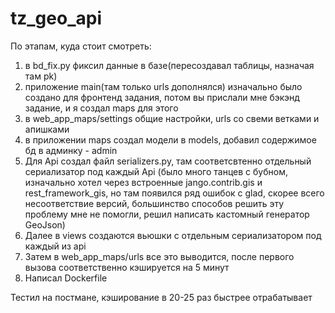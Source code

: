 # tz_geo_api

По этапам, куда стоит смотреть:
1) в bd_fix.py фиксил данные в базе(пересоздавал таблицы, назначая там pk)
2) приложение main(там только urls дополнялся) изначально было создано для фронтенд задания, потом вы прислали мне бэкэнд задание, и я создал maps для этого
3) в web_app_maps/settings общие настройки, urls со свеми ветками и апишками
4) в приложении maps создал модели в models, добавил содержимое бд в админку - admin
5) Для Api создал файл serializers.py, там соответсвтенно отдельный сериализатор под каждый Api (было много танцев с бубном, изначально хотел через встроенные jango.contrib.gis и rest_framework_gis, но там появился ряд ошибок с glad, скорее всего несоответствие версий, большинство способов решить эту проблему мне не помогли, решил написать кастомный генератор GeoJson) 
6) Далее в views создаются вьюшки с отдельным сериализатором под каждый из api
7) Затем в web_app_maps/urls все это выводится, после первого вызова соответственно кэшируется на 5 минут
8) Написал Dockerfile

Тестил на постмане, кэширование в 20-25 раз быстрее отрабатывает
